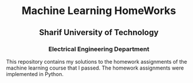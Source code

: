 <h1 align='center'> Machine Learning HomeWorks </h1>

<h2 align='center'> Sharif University of Technology </h2>

<h3 align='center'> Electrical Engineering Department </h3>

This repository contains my solutions to the homework assignments of the machine learning course that I passed. 
The homework assignments were implemented in Python.
